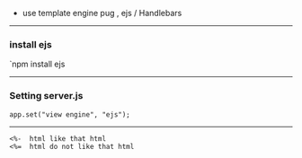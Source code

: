 
- use template engine
	pug , ejs / Handlebars 

--------

### install ejs

`npm install ejs

----

### Setting server.js

```
app.set("view engine", "ejs");
```

---


```
<%-  html like that html 
<%=  html do not like that html
```


